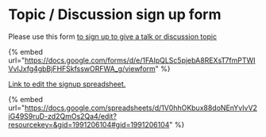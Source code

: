 # Topic / Discussion sign up form

Please use this form [to sign up to give a talk or discussion topic](https://docs.google.com/forms/d/e/1FAIpQLSc5pjebA8REXsT7fmPTWIVvIJxfg4gbBjFHFSkfsswORFWA\_g/viewform)

{% embed url="https://docs.google.com/forms/d/e/1FAIpQLSc5pjebA8REXsT7fmPTWIVvIJxfg4gbBjFHFSkfsswORFWA_g/viewform" %}

[Link to edit the signup spreadsheet.](https://docs.google.com/spreadsheets/d/1V0hhOKbux88doNEnYvIvV2iG49S9ruD-zd2QmOs2Qa4/edit?resourcekey=\&gid=1991206104#gid=1991206104)&#x20;

{% embed url="https://docs.google.com/spreadsheets/d/1V0hhOKbux88doNEnYvIvV2iG49S9ruD-zd2QmOs2Qa4/edit?resourcekey=&gid=1991206104#gid=1991206104" %}
